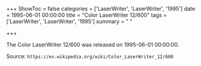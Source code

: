 +++
ShowToc = false
categories = ['LaserWriter', 'LaserWriter', '1995']
date = 1995-06-01 00:00:00
title = "Color LaserWriter 12/600"
tags = ['LaserWriter', 'LaserWriter', '1995']
summary = " "

+++

The Color LaserWriter 12/600 was released on 1995-06-01 00:00:00.

Source: `https://en.wikipedia.org/wiki/Color_LaserWriter_12/600`



